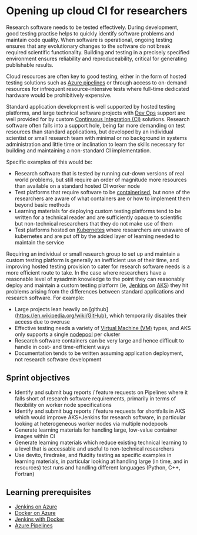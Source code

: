 # Opening up cloud CI for researchers

Research software needs to be tested effectively. During development, good testing practise helps to quickly identify software problems and maintain code quality. When software is operational, ongoing testing ensures that any evolutionary changes to the software do not break required scientific functionality. Building and testing in a precisely specified environment ensures reliability and reproduceability, critical for generating publishable results.

Cloud resources are often key to good testing, either in the form of hosted testing solutions such as [Azure pipelines](https://azure.microsoft.com/en-us/services/devops/pipelines/) or through access to on-demand resources for infrequent resource-intensive tests where full-time dedicated hardware would be prohibitively expensive.

Standard application development is well supported by hosted testing platforms, and large technical software projects with [Dev Ops](https://en.wikipedia.org/wiki/DevOps) support are well provided for by custom [Continuous Integration (CI)](https://docs.microsoft.com/en-us/azure/devops/learn/what-is-continuous-integration) solutions. Research software often falls into a support hole, being far more demanding on test resources than standard applications, but developed by an individual scientist or small research team with minimal or no background in systems administration and little time or inclination to learn the skills necessary for building and maintaining a non-standard CI implementation. 

Specific examples of this would be:

* Research software that is tested by running cut-down versions of real world problems, but still require an order of magnitude more resources than available on a standard hosted CI worker node
* Test platforms that require software to be [containerised](https://www.docker.com/resources/what-container), but none of the researchers are aware of what containers are or how to implement them beyond basic methods
* Learning materials for deploying custom testing platforms tend to be written for a technical reader and are sufficiently opaque to scientific but non-technical researchers that they do not make use of them
* Test platforms hosted on [Kubernetes](https://kubernetes.io/docs/concepts/overview/what-is-kubernetes/) where researchers are unaware of kubernetes and are put off by the added layer of learning needed to maintain the service

Requiring an individual or small research group to set up and maintain a custom testing platform is generally an inefficient use of their time, and improving hosted testing provision to cater for research software needs is a more efficient route to take. In the case where researchers have a reasonable level of sysadmin knowledge to the point they can reasonably deploy and maintain a custom testing platform (ie, [Jenkins](https://wiki.jenkins.io/display/JENKINS/Meet+Jenkins) on [AKS](https://azure.microsoft.com/en-us/services/kubernetes-service/)) they hit problems arising from the differences between standard applications and research software. For example:

* Large projects lean heavily on [github](https://en.wikipedia.org/wiki/GitHub}, which temporarily disables their access due to overuse
* Effective testing needs a variety of [Virtual Machine (VM)](https://azure.microsoft.com/en-us/overview/what-is-a-virtual-machine/) types, and AKS only supports a single [nodepool](https://docs.microsoft.com/en-us/azure/aks/concepts-clusters-workloads#nodes-and-node-pools) per cluster
* Research software containers can be very large and hence difficult to handle in cost- and time-efficient ways
* Documentation tends to be written assuming application deployment, not research software development

## Sprint objectives

* Identify and submit bug reports / feature requests on Pipelines where it falls short of research software requirements,
primarily in terms of flexibility on worker node specifications
* Identify and submit bug reports / feature requests for shortfalls in AKS which would improve AKS+Jenkins for research software, in particular looking at heterogeneous worker nodes via multiple nodepools
* Generate learning materials for handling large, low-value container images within CI
* Generate learning materials which reduce existing technical learning to a level that is accessable and useful to non-technical researchers
* Use devito, firedrake, and fluidity testing as specific examples in learning materials, in particular looking at handling large (in time, and in resources) test runs and handling different languages (Python, C++, Fortran)

## Learning prerequisites

* [Jenkins on Azure](https://docs.microsoft.com/en-us/azure/jenkins/)
* [Docker on Azure](https://azure.microsoft.com/en-us/services/kubernetes-service/docker/)
* [Jenkins with Docker](https://jenkins.io/doc/book/pipeline/docker/)
* [Azure Pipelines](https://docs.microsoft.com/en-us/azure/devops/pipelines/index?view=azure-devops)
